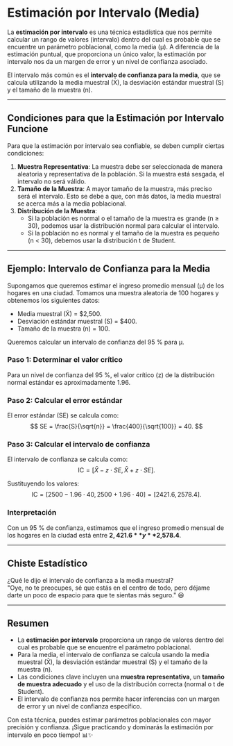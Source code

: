 # Estimación por Intervalo (Media)

La **estimación por intervalo** es una técnica estadística que nos permite calcular un rango de valores (intervalo) dentro del cual es probable que se encuentre un parámetro poblacional, como la media (μ). A diferencia de la estimación puntual, que proporciona un único valor, la estimación por intervalo nos da un margen de error y un nivel de confianza asociado.

El intervalo más común es el **intervalo de confianza para la media**, que se calcula utilizando la media muestral (X̄), la desviación estándar muestral (S) y el tamaño de la muestra (n).

---

## Condiciones para que la Estimación por Intervalo Funcione

Para que la estimación por intervalo sea confiable, se deben cumplir ciertas condiciones:

1. **Muestra Representativa**: La muestra debe ser seleccionada de manera aleatoria y representativa de la población. Si la muestra está sesgada, el intervalo no será válido.
2. **Tamaño de la Muestra**: A mayor tamaño de la muestra, más preciso será el intervalo. Esto se debe a que, con más datos, la media muestral se acerca más a la media poblacional.
3. **Distribución de la Muestra**:
   - Si la población es normal o el tamaño de la muestra es grande (n ≥ 30), podemos usar la distribución normal para calcular el intervalo.
   - Si la población no es normal y el tamaño de la muestra es pequeño (n < 30), debemos usar la distribución t de Student.

---

## Ejemplo: Intervalo de Confianza para la Media

Supongamos que queremos estimar el ingreso promedio mensual (μ) de los hogares en una ciudad. Tomamos una muestra aleatoria de 100 hogares y obtenemos los siguientes datos:
- Media muestral (X̄) = $2,500.
- Desviación estándar muestral (S) = $400.
- Tamaño de la muestra (n) = 100.

Queremos calcular un intervalo de confianza del 95 % para μ.

### Paso 1: Determinar el valor crítico
Para un nivel de confianza del 95 %, el valor crítico (z) de la distribución normal estándar es aproximadamente 1.96.

### Paso 2: Calcular el error estándar
El error estándar (SE) se calcula como:
$$
SE = \frac{S}{\sqrt{n}} = \frac{400}{\sqrt{100}} = 40.
$$

### Paso 3: Calcular el intervalo de confianza
El intervalo de confianza se calcula como:
$$
\text{IC} = \left[ \bar{X} - z \cdot SE, \bar{X} + z \cdot SE \right].
$$

Sustituyendo los valores:
$$
\text{IC} = \left[ 2500 - 1.96 \cdot 40, 2500 + 1.96 \cdot 40 \right] = \left[ 2421.6, 2578.4 \right].
$$

### Interpretación
Con un 95 % de confianza, estimamos que el ingreso promedio mensual de los hogares en la ciudad está entre **$2,421.6** y **$2,578.4**.

---

## Chiste Estadístico

¿Qué le dijo el intervalo de confianza a la media muestral?  
"Oye, no te preocupes, sé que estás en el centro de todo, pero déjame darte un poco de espacio para que te sientas más seguro." 😆

---

## Resumen

- La **estimación por intervalo** proporciona un rango de valores dentro del cual es probable que se encuentre el parámetro poblacional.
- Para la media, el intervalo de confianza se calcula usando la media muestral (X̄), la desviación estándar muestral (S) y el tamaño de la muestra (n).
- Las condiciones clave incluyen una **muestra representativa**, un **tamaño de muestra adecuado** y el uso de la distribución correcta (normal o t de Student).
- El intervalo de confianza nos permite hacer inferencias con un margen de error y un nivel de confianza específico.

Con esta técnica, puedes estimar parámetros poblacionales con mayor precisión y confianza. ¡Sigue practicando y dominarás la estimación por intervalo en poco tiempo! 📊✨
